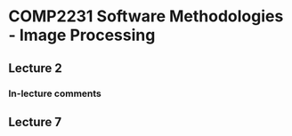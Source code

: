 # COMP2231 Software Methodologies - Image Processing

## Lecture 2 

### In-lecture comments

## Lecture 7

